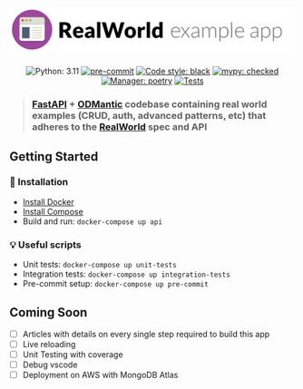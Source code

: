 # ![RealWorld FastAPI + ODMantic App](logo.png)

<div align="center">

<!---
[![CircleCI](https://circleci.com/gh/......)](https://circleci.com/gh/...)
[![codecov](https://codecov.io/gh/.../........)](https://codecov.io/gh/.....)
[![Maintainability](https://api.codeclimate.com/v1/badges/......)](https://codeclimate.com/repos/....)
-->

![Python: 3.11](https://img.shields.io/badge/python-3.11-informational.svg)
[![pre-commit](https://img.shields.io/badge/pre--commit-enabled-brightgreen?logo=pre-commit&logoColor=white)](https://github.com/pre-commit/pre-commit)
[![Code style: black](https://img.shields.io/badge/code%20style-black-000000.svg)](https://github.com/python/black)
[![mypy: checked](https://img.shields.io/badge/mypy-checked-informational.svg)](http://mypy-lang.org/)
[![Manager: poetry](https://img.shields.io/badge/manager-poetry-blueviolet.svg)](https://poetry.eustace.io/)
[![Tests](https://github.com/AndreGuerra123/fastapi-odmantic-realworld-example/actions/workflows/tests.yml/badge.svg)](https://github.com/AndreGuerra123/fastapi-odmantic-realworld-example/actions/workflows/tests.yml)

</div>

> ### [FastAPI](https://github.com/tiangolo/fastapi) + [ODMantic](https://github.com/art049/odmantic) codebase containing real world examples (CRUD, auth, advanced patterns, etc) that adheres to the [RealWorld](https://github.com/gothinkster/realworld) spec and API

## Getting Started

### :hammer: Installation

- [Install Docker](https://docs.docker.com/engine/install/)
- [Install Compose](https://docs.docker.com/compose/install/)
- Build and run: ``docker-compose up api``

### :bulb: Useful scripts

- Unit tests: ``docker-compose up unit-tests``
- Integration tests: ``docker-compose up integration-tests``
- Pre-commit setup: ``docker-compose up pre-commit``

## Coming Soon

- [ ] Articles with details on every single step required to build this app
- [ ] Live reloading
- [ ] Unit Testing with coverage
- [ ] Debug vscode
- [ ] Deployment on AWS with MongoDB Atlas
